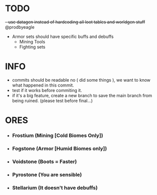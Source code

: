 # TODO

~~- use datagen instead of hardcoding all loot tables and worldgen stuff~~ @prodbyeagle

- Armor sets should have specific buffs and debuffs
  - Mining Tools
  - Fighting sets

# INFO

- commits should be readable no ( did some things ), we want to know what happened in this commit.
- test if it works before commiting it.
- if it's a big feature, create a new branch to save the main branch from being ruined. (please test before final...)

# ORES

- ###  Frostium (Mining [Cold Biomes Only])
- ###  Fogstone (Armor [Humid Biomes only])
- ###  Voidstone (Boots = Faster)
- ###  Pyrostone (You are sensible)
- ###  Stellarium (It doesn't have debuffs)

